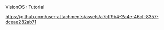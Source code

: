 VisionOS : Tutorial 

https://github.com/user-attachments/assets/a7cff9b4-2a4e-46cf-8357-dceae282ab71

